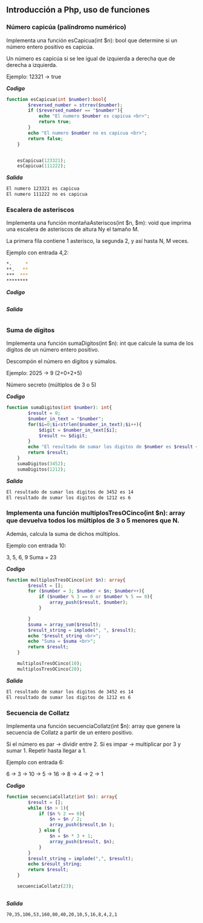 ## Introducción a Php, uso de funciones

### Número capicúa (palíndromo numérico)

Implementa una función esCapicua(int $n): bool que determine si un número entero positivo es capicúa.

Un número es capicúa si se lee igual de izquierda a derecha que de derecha a izquierda.

Ejemplo: 12321 → true

***Codigo***
```php
function esCapicua(int $number):bool{
        $reversed_number = strrev($number);
        if ($reversed_number == "$number"){
            echo "El numero $number es capicua <br>";
            return true;
        }
        echo "El numero $number no es capicua <br>";
        return false;
    }


    esCapicua(123321);
    esCapicua(111222);
```

***Salida***

```bash
El numero 123321 es capicua
El numero 111222 no es capicua 
```

### Escalera de asteriscos

Implementa una función montañaAsteriscos(int $n, $m): void que imprima una escalera de asteriscos de altura Ny el tamaño M.

La primera fila contiene 1 asterisco, la segunda 2, y así hasta N, M veces.

Ejemplo con entrada 4,2:

```bash
*.     *
**.   **
***  ***
********
```

***Codigo***
```php

```

***Salida***

```bash

```

### Suma de dígitos

Implementa una función sumaDigitos(int $n): int que calcule la suma de los dígitos de un número entero positivo.

Descompón el número en dígitos y súmalos.

Ejemplo: 2025 → 9 (2+0+2+5)

Número secreto (múltiplos de 3 o 5)

***Codigo***
```php
function sumaDigitos(int $number): int{
        $result = 0;
        $number_in_text = "$number";
        for($i=0;$i<strlen($number_in_text);$i++){
            $digit = $number_in_text[$i];
            $result += $digit;
        }
        echo "El resultado de sumar los digitos de $number es $result <br>";
        return $result;
    }
    sumaDigitos(3452);
    sumaDigitos(1212);
```

***Salida***

```bash
El resultado de sumar los digitos de 3452 es 14
El resultado de sumar los digitos de 1212 es 6 
```

### Implementa una función multiplosTresOCinco(int $n): array que devuelva todos los múltiplos de 3 o 5 menores que N.

Además, calcula la suma de dichos múltiplos.

Ejemplo con entrada 10:

3, 5, 6, 9
Suma = 23

***Codigo***
```php
function multiplosTresOCinco(int $n): array{
        $result = [];
        for ($number = 3; $number < $n; $number++){
            if ($number % 3 == 0 or $number % 5 == 0){
                array_push($result, $number);
            }

        }
        $suma = array_sum($result);
        $result_string = implode(", ", $result);
        echo "$result_string <br>";
        echo "Suma = $suma <br>";
        return $result;
    }

    multiplosTresOCinco(10);
    multiplosTresOCinco(20);
```

***Salida***

```bash
El resultado de sumar los digitos de 3452 es 14
El resultado de sumar los digitos de 1212 es 6 
```

### Secuencia de Collatz

Implementa una función secuenciaCollatz(int $n): array que genere la secuencia de Collatz a partir de un entero positivo.

Si el número es par → dividir entre 2.
Si es impar → multiplicar por 3 y sumar 1.
Repetir hasta llegar a 1.

Ejemplo con entrada 6:

6 → 3 → 10 → 5 → 16 → 8 → 4 → 2 → 1

***Codigo***
```php
function secuenciaCollatz(int $n): array{
        $result = [];
        while ($n > 1){
            if ($n % 2 == 0){
                $n = $n / 2;
                array_push($result,$n ); 
            } else {
                $n = $n * 3 + 1;
                array_push($result, $n);
            }
        }
        $result_string = implode(",", $result);
        echo $result_string;
        return $result;
    }

    secuenciaCollatz(23);
    
```

***Salida***

```bash
70,35,106,53,160,80,40,20,10,5,16,8,4,2,1
```


